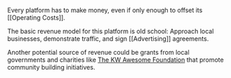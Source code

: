 Every platform has to make money, even if only enough to offset its [[Operating Costs]].

The basic revenue model for this platform is old school: Approach local businesses, demonstrate traffic, and sign [[Advertising]] agreements.

Another potential source of revenue could be grants from local governments and charities like [The KW Awesome Foundation](https://www.kwawesome.org/) that promote community building initiatives. 